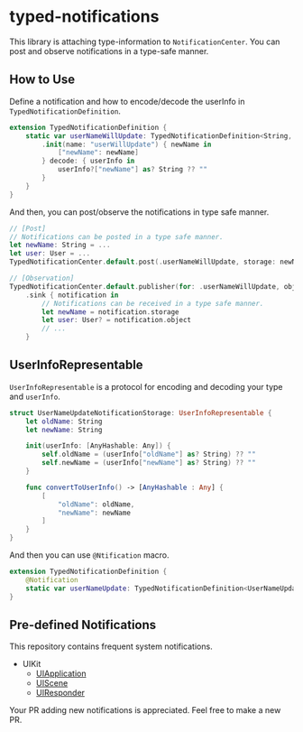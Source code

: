 # typed-notifications
This library is attaching type-information to `NotificationCenter`.
You can post and observe notifications in a type-safe manner.

## How to Use
Define a notification and how to encode/decode the userInfo in `TypedNotificationDefinition`.
```swift
extension TypedNotificationDefinition {
    static var userNameWillUpdate: TypedNotificationDefinition<String, User> {
        .init(name: "userWillUpdate") { newName in
            ["newName": newName]
        } decode: { userInfo in
            userInfo?["newName"] as? String ?? ""
        }
    }
}
```

And then, you can post/observe the notifications in type safe manner.
```swift
// [Post]
// Notifications can be posted in a type safe manner.
let newName: String = ...
let user: User = ...
TypedNotificationCenter.default.post(.userNameWillUpdate, storage: newName, object: user)

// [Observation]
TypedNotificationCenter.default.publisher(for: .userNameWillUpdate, object: user)
    .sink { notification in
        // Notifications can be received in a type safe manner.
        let newName = notification.storage
        let user: User? = notification.object
        // ...
    }
```

## UserInfoRepresentable

``UserInfoRepresentable`` is a protocol for encoding and decoding your type and `userInfo`.

```swift
struct UserNameUpdateNotificationStorage: UserInfoRepresentable {
    let oldName: String
    let newName: String

    init(userInfo: [AnyHashable: Any]) {
        self.oldName = (userInfo["oldName"] as? String) ?? ""
        self.newName = (userInfo["newName"] as? String) ?? ""
    }

    func convertToUserInfo() -> [AnyHashable : Any] {
        [
            "oldName": oldName,
            "newName": newName
        ]
    }
}
```

And then you can use `@Ntification` macro.
```swift
extension TypedNotificationDefinition {
    @Notification
    static var userNameUpdate: TypedNotificationDefinition<UserNameUpdateNotificationStorage, User> 
}
```

## Pre-defined Notifications
This repository contains frequent system notifications.
- UIKit
    - [UIApplication](Sources/TypedNotifications/UIKit/UIApplication.swift)
    - [UIScene](Sources/TypedNotifications/UIKit/UIScene.swift)
    - [UIResponder](Sources/TypedNotifications/UIKit/UIResponder.swift)

Your PR adding new notifications is appreciated. Feel free to make a new PR.
